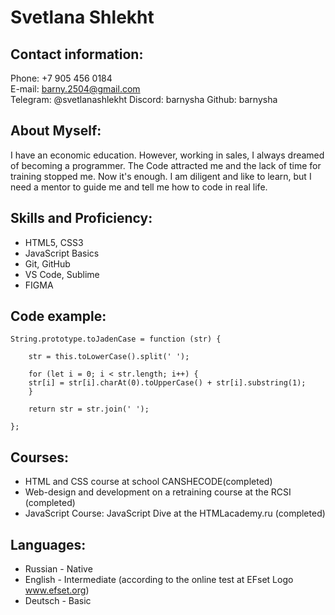 # Svetlana Shlekht

## Contact information:

Phone: +7 905 456 0184  
E-mail: barny.2504@gmail.com  
Telegram: @svetlanashlekht
Discord: barnysha
Github: barnysha


## About Myself:
I have an economic education. However, working in sales, I always dreamed of becoming a programmer. 
The Code attracted me and the lack of time for training stopped me. Now it's enough.
I am diligent and like to learn, but I need a mentor to guide me and tell me how to code in real life.


## Skills and Proficiency:

* HTML5, CSS3
* JavaScript Basics
* Git, GitHub
* VS Code, Sublime
* FIGMA


## Code example:

``` 
String.prototype.toJadenCase = function (str) {
  
    str = this.toLowerCase().split(' ');
  
    for (let i = 0; i < str.length; i++) {
    str[i] = str[i].charAt(0).toUpperCase() + str[i].substring(1);
    }
  
    return str = str.join(' ');

};

```


## Courses:
* HTML and CSS course at school CANSHECODE(completed)
* Web-design and development on a retraining course at the RCSI (completed)
* JavaScript Course: JavaScript Dive at the HTMLacademy.ru (completed)


## Languages:
* Russian - Native
* English - Intermediate (according to the online test at EFset Logo www.efset.org)
* Deutsch - Basic

